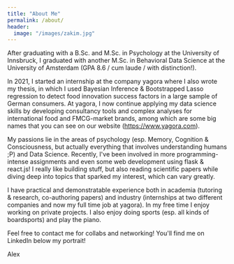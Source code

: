 ```yaml
---
title: "About Me"
permalink: /about/
header:
  image: "/images/zakim.jpg"
---
```


After graduating with a B.Sc. and M.Sc. in Psychology at the University of Innsbruck, I graduated with another M.Sc. in Behavioral Data Science at the University of Amsterdam (GPA 8.6 / cum laude / with distinction!). 

In 2021, I started an internship at the company yagora where I also wrote my thesis, in which I used Bayesian Inference & Bootstrapped Lasso regression to detect food innovation success factors in a large sample of German consumers. At yagora, I now continue applying my data science skills by developing consultancy tools and complex analyses for international food and FMCG-market brands, among which are some big names that you can see on our website (https://www.yagora.com).

My passions lie in the areas of psychology (esp. Memory, Cognition & Consciousness, but actually everything that involves understanding humans ;P) and Data Science. Recently, I've been involved in more programming-intense assignments and even some web development using flask & react.js! I really like building stuff, but also reading scientific papers while diving deep into topics that sparked my interest, which can vary greatly.

I have practical and demonstratable experience both in academia (tutoring & research, co-authoring papers) and industry (internships at two different companies and now my full time job at yagora). In my free time I enjoy working on private projects. I also enjoy doing sports (esp. all kinds of boardsports) and play the piano.

Feel free to contact me for collabs and networking! You'll find me on LinkedIn below my portrait!

Alex

